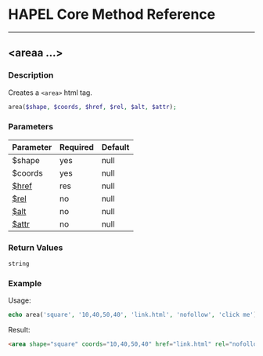 # HAPEL Core Method Reference

---
## \<areaa ...>


### Description

Creates a `<area>` html tag.

```php
area($shape, $coords, $href, $rel, $alt, $attr);
```

### Parameters

| Parameter                        | Required | Default |
|----------------------------------|----------|---------|
| $shape                           | yes      | null    |
| $coords                          | yes      | null    |
| [$href](../attributes/href.md)   | res      | null    |
| [$rel](../attributes/rel.md)     | no       | null    |
| [$alt](../attributes/alt.md)     | no       | null    |
| [$attr](../attributes/attr.md)   | no       | null    |

### Return Values

`string`


### Example

Usage:
```php
echo area('square', '10,40,50,40', 'link.html', 'nofollow', 'click me');
```
Result:
```html
<area shape="square" coords="10,40,50,40" href="link.html" rel="nofollow" alt="Click me"/>
```